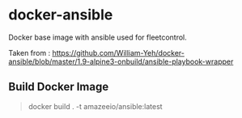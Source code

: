 # docker-ansible

Docker base image with ansible used for fleetcontrol.

Taken from : https://github.com/William-Yeh/docker-ansible/blob/master/1.9-alpine3-onbuild/ansible-playbook-wrapper

## Build Docker Image

> docker build . -t amazeeio/ansible:latest
